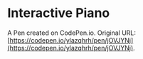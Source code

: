 # Interactive Piano

A Pen created on CodePen.io. Original URL: [https://codepen.io/ylazqhrh/pen/jOVJYNj](https://codepen.io/ylazqhrh/pen/jOVJYNj).


